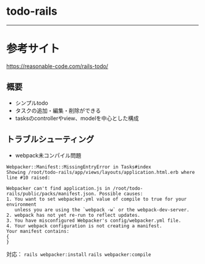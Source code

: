 # todo-rails
---

# 参考サイト
https://reasonable-code.com/rails-todo/

## 概要
- シンプルtodo
- タスクの追加・編集・削除ができる
- tasksのcontrollerやview、modelを中心とした構成

## トラブルシューティング
- webpack未コンパイル問題
```
Webpacker::Manifest::MissingEntryError in Tasks#index
Showing /root/todo-rails/app/views/layouts/application.html.erb where line #10 raised:

Webpacker can't find application.js in /root/todo-rails/public/packs/manifest.json. Possible causes:
1. You want to set webpacker.yml value of compile to true for your environment
   unless you are using the `webpack -w` or the webpack-dev-server.
2. webpack has not yet re-run to reflect updates.
3. You have misconfigured Webpacker's config/webpacker.yml file.
4. Your webpack configuration is not creating a manifest.
Your manifest contains:
{
}
```
対応：
`rails webpacker:install`
`rails webpacker:compile`